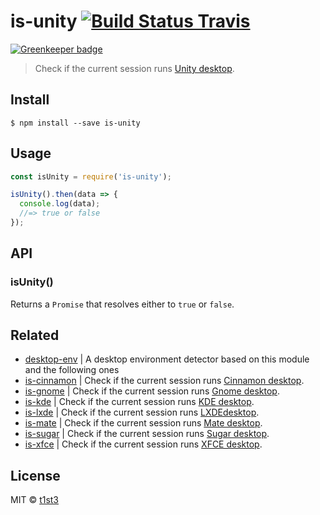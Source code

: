 # is-unity [![Build Status Travis](https://travis-ci.org/t1st3/is-unity.svg?branch=master)](https://travis-ci.org/t1st3/is-unity)

[![Greenkeeper badge](https://badges.greenkeeper.io/t1st3/is-unity.svg)](https://greenkeeper.io/)

> Check if the current session runs [Unity desktop](https://unity.ubuntu.com/).


## Install

```
$ npm install --save is-unity
```


## Usage

```js
const isUnity = require('is-unity');

isUnity().then(data => {
  console.log(data);
  //=> true or false
});
```


## API

### isUnity()

Returns a `Promise` that resolves either to `true` or `false`.


## Related

* [desktop-env](https://github.com/t1st3/desktop-env) | A desktop environment detector based on this module and the following ones
* [is-cinnamon](https://github.com/t1st3/is-cinnamon) | Check if the current session runs [Cinnamon desktop](https://github.com/linuxmint/Cinnamon).
* [is-gnome](https://github.com/t1st3/is-gnome) | Check if the current session runs [Gnome desktop](https://www.gnome.org/).
* [is-kde](https://github.com/t1st3/is-kde) | Check if the current session runs [KDE desktop](https://www.kde.org/).
* [is-lxde](https://github.com/t1st3/is-lxde) | Check if the current session runs [LXDEdesktop](http://lxde.org/).
* [is-mate](https://github.com/t1st3/is-mate) | Check if the current session runs [Mate desktop](http://mate-desktop.com/).
* [is-sugar](https://github.com/t1st3/is-sugar) | Check if the current session runs [Sugar desktop](https://www.sugarlabs.org/).
* [is-xfce](https://github.com/t1st3/is-xfce) | Check if the current session runs [XFCE desktop](https://www.xfce.org/).


## License

MIT © [t1st3](https://t1st3.com)
